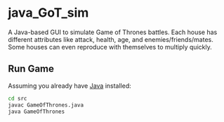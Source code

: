# java_GoT_sim
A Java-based GUI to simulate Game of Thrones battles. Each house has different attributes like attack, health, age, and enemies/friends/mates. Some houses can even reproduce with themselves to multiply quickly.

## Run Game
Assuming you already have [Java](https://adoptopenjdk.net/) installed:

```bash
cd src
javac GameOfThrones.java
java GameOfThrones
```

